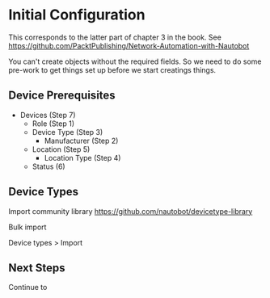 # Initial Configuration
This corresponds to the latter part of chapter 3 in the book. See https://github.com/PacktPublishing/Network-Automation-with-Nautobot

You can't create objects without the required fields. So we need to do some pre-work to get things set up before we start creatings things.

## Device Prerequisites

- Devices (Step 7)
  - Role (Step 1)
  - Device Type (Step 3)
    - Manufacturer (Step 2)
  - Location (Step 5)
    - Location Type (Step 4)
  - Status (6)

## Device Types
Import community library https://github.com/nautobot/devicetype-library

Bulk import

Device types > Import

## Next Steps

Continue to

